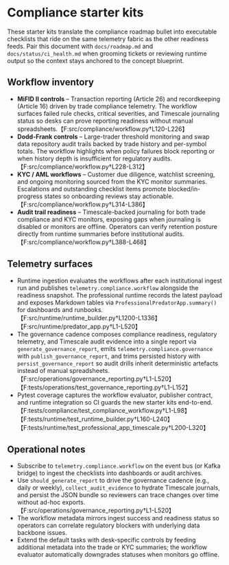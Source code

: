 # Compliance starter kits

These starter kits translate the compliance roadmap bullet into executable checklists
that ride on the same telemetry fabric as the other readiness feeds. Pair this document
with `docs/roadmap.md` and `docs/status/ci_health.md` when grooming tickets or reviewing
runtime output so the context stays anchored to the concept blueprint.

## Workflow inventory

- **MiFID II controls** – Transaction reporting (Article 26) and recordkeeping
  (Article 16) driven by trade compliance telemetry. The workflow surfaces failed
  rule checks, critical severities, and Timescale journaling status so desks can
  prove reporting readiness without manual spreadsheets.【F:src/compliance/workflow.py†L120-L226】
- **Dodd-Frank controls** – Large-trader threshold monitoring and swap data
  repository audit trails backed by trade history and per-symbol totals. The
  workflow highlights when policy failures block reporting or when history depth
  is insufficient for regulatory audits.【F:src/compliance/workflow.py†L228-L312】
- **KYC / AML workflows** – Customer due diligence, watchlist screening, and
  ongoing monitoring sourced from the KYC monitor summaries. Escalations and
  outstanding checklist items promote blocked/in-progress states so onboarding
  reviews stay actionable.【F:src/compliance/workflow.py†L314-L386】
- **Audit trail readiness** – Timescale-backed journaling for both trade compliance
  and KYC monitors, exposing gaps when journaling is disabled or monitors are
  offline. Operators can verify retention posture directly from runtime summaries
  before institutional audits.【F:src/compliance/workflow.py†L388-L468】

## Telemetry surfaces

- Runtime ingestion evaluates the workflows after each institutional ingest run and
  publishes `telemetry.compliance.workflow` alongside the readiness snapshot.
  The professional runtime records the latest payload and exposes Markdown tables
  via `ProfessionalPredatorApp.summary()` for dashboards and runbooks.【F:src/runtime/runtime_builder.py†L1200-L1336】【F:src/runtime/predator_app.py†L1-L520】
- The governance cadence composes compliance readiness, regulatory telemetry, and
  Timescale audit evidence into a single report via `generate_governance_report`,
  emits `telemetry.compliance.governance` with `publish_governance_report`, and
  trims persisted history with `persist_governance_report` so audit drills inherit
  deterministic artefacts instead of manual spreadsheets.【F:src/operations/governance_reporting.py†L1-L520】【F:tests/operations/test_governance_reporting.py†L1-L152】
- Pytest coverage captures the workflow evaluator, publisher contract, and runtime
  integration so CI guards the new starter kits end-to-end.【F:tests/compliance/test_compliance_workflow.py†L1-L98】【F:tests/runtime/test_runtime_builder.py†L160-L240】【F:tests/runtime/test_professional_app_timescale.py†L200-L320】

## Operational notes

- Subscribe to `telemetry.compliance.workflow` on the event bus (or Kafka bridge)
  to ingest the checklists into dashboards or audit archives.
- Use `should_generate_report` to drive the governance cadence (e.g., daily or
  weekly), `collect_audit_evidence` to hydrate Timescale journals, and persist the
  JSON bundle so reviewers can trace changes over time without ad-hoc exports.
  【F:src/operations/governance_reporting.py†L1-L520】
- The workflow metadata mirrors ingest success and readiness status so operators
  can correlate regulatory blockers with underlying data backbone issues.
- Extend the default tasks with desk-specific controls by feeding additional
  metadata into the trade or KYC summaries; the workflow evaluator automatically
  downgrades statuses when monitors go offline.
